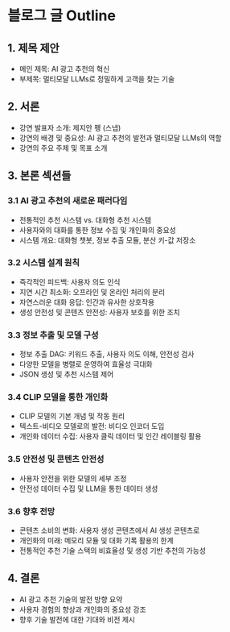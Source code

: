 # 블로그 글 Outline

## 1. 제목 제안
- 메인 제목: AI 광고 추천의 혁신
- 부제목: 멀티모달 LLMs로 정밀하게 고객을 찾는 기술

## 2. 서론
- 강연 발표자 소개: 제지안 펭 (스냅)
- 강연의 배경 및 중요성: AI 광고 추천의 발전과 멀티모달 LLMs의 역할
- 강연의 주요 주제 및 목표 소개

## 3. 본론 섹션들
### 3.1 AI 광고 추천의 새로운 패러다임
- 전통적인 추천 시스템 vs. 대화형 추천 시스템
- 사용자와의 대화를 통한 정보 수집 및 개인화의 중요성
- 시스템 개요: 대화형 챗봇, 정보 추출 모듈, 분산 키-값 저장소

### 3.2 시스템 설계 원칙
- 즉각적인 피드백: 사용자 의도 인식
- 지연 시간 최소화: 오프라인 및 온라인 처리의 분리
- 자연스러운 대화 응답: 인간과 유사한 상호작용
- 생성 안전성 및 콘텐츠 안전성: 사용자 보호를 위한 조치

### 3.3 정보 추출 및 모델 구성
- 정보 추출 DAG: 키워드 추출, 사용자 의도 이해, 안전성 검사
- 다양한 모델을 병렬로 운영하여 효율성 극대화
- JSON 생성 및 추천 시스템 제어

### 3.4 CLIP 모델을 통한 개인화
- CLIP 모델의 기본 개념 및 작동 원리
- 텍스트-비디오 모델로의 발전: 비디오 인코더 도입
- 개인화 데이터 수집: 사용자 클릭 데이터 및 인간 레이블링 활용

### 3.5 안전성 및 콘텐츠 안전성
- 사용자 안전을 위한 모델의 세부 조정
- 안전성 데이터 수집 및 LLM을 통한 데이터 생성

### 3.6 향후 전망
- 콘텐츠 소비의 변화: 사용자 생성 콘텐츠에서 AI 생성 콘텐츠로
- 개인화의 미래: 메모리 모듈 및 대화 기록 활용의 한계
- 전통적인 추천 기술 스택의 비효율성 및 생성 기반 추천의 가능성

## 4. 결론
- AI 광고 추천 기술의 발전 방향 요약
- 사용자 경험의 향상과 개인화의 중요성 강조
- 향후 기술 발전에 대한 기대와 비전 제시
